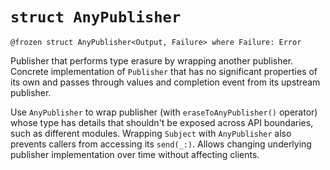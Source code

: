 # `struct AnyPublisher`

`@frozen struct AnyPublisher<Output, Failure> where Failure: Error`

Publisher that performs type erasure by wrapping another publisher. Concrete implementation of `Publisher` that has no significant properties of its own and passes through values and completion event from its upstream publisher.

Use `AnyPublisher` to wrap publisher (with `eraseToAnyPublisher()` operator) whose type has details that shouldn't be exposed across API boundaries, such as different modules. Wrapping `Subject` with `AnyPublisher` also prevents callers from accessing its `send(_:)`. Allows changing underlying publisher implementation over time without affecting clients.
